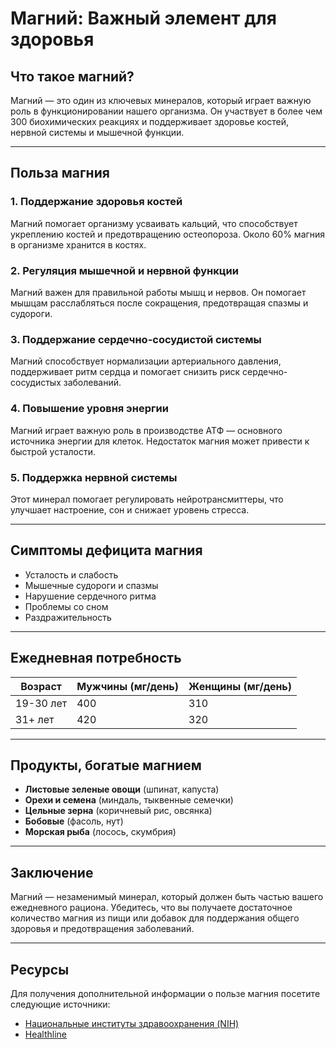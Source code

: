 # Магний: Важный элемент для здоровья

## Что такое магний?

Магний — это один из ключевых минералов, который играет важную роль в функционировании нашего организма. Он участвует в
более чем 300 биохимических реакциях и поддерживает здоровье костей, нервной системы и мышечной функции.

---

## Польза магния

### 1. Поддержание здоровья костей

Магний помогает организму усваивать кальций, что способствует укреплению костей и предотвращению остеопороза. Около 60%
магния в организме хранится в костях.

### 2. Регуляция мышечной и нервной функции

Магний важен для правильной работы мышц и нервов. Он помогает мышцам расслабляться после сокращения, предотвращая спазмы
и судороги.

### 3. Поддержание сердечно-сосудистой системы

Магний способствует нормализации артериального давления, поддерживает ритм сердца и помогает снизить риск
сердечно-сосудистых заболеваний.

### 4. Повышение уровня энергии

Магний играет важную роль в производстве АТФ — основного источника энергии для клеток. Недостаток магния может привести
к быстрой усталости.

### 5. Поддержка нервной системы

Этот минерал помогает регулировать нейротрансмиттеры, что улучшает настроение, сон и снижает уровень стресса.

---

## Симптомы дефицита магния

- Усталость и слабость
- Мышечные судороги и спазмы
- Нарушение сердечного ритма
- Проблемы со сном
- Раздражительность

---

## Ежедневная потребность

| Возраст   | Мужчины (мг/день) | Женщины (мг/день) |
|-----------|-------------------|-------------------|
| 19-30 лет | 400               | 310               |
| 31+ лет   | 420               | 320               |

---

## Продукты, богатые магнием

- **Листовые зеленые овощи** (шпинат, капуста)
- **Орехи и семена** (миндаль, тыквенные семечки)
- **Цельные зерна** (коричневый рис, овсянка)
- **Бобовые** (фасоль, нут)
- **Морская рыба** (лосось, скумбрия)

---

## Заключение

Магний — незаменимый минерал, который должен быть частью вашего ежедневного рациона. Убедитесь, что вы получаете
достаточное количество магния из пищи или добавок для поддержания общего здоровья и предотвращения заболеваний.

---

## Ресурсы

Для получения дополнительной информации о пользе магния посетите следующие источники:

- [Национальные институты здравоохранения (NIH)](https://ods.od.nih.gov/factsheets/Magnesium-HealthProfessional/)
- [Healthline](https://www.healthline.com/nutrition/magnesium-benefits)

